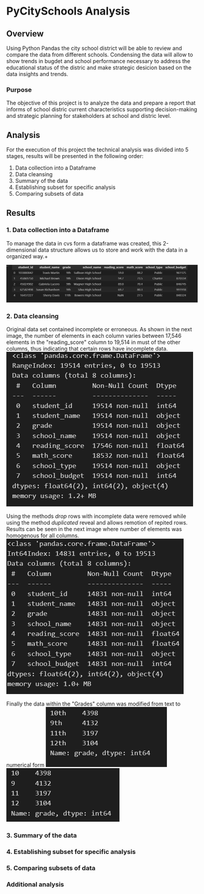 # PyCitySchools Analysis
## Overview
Using Python Pandas the city school district will be able to review and compare the data from different schools. Condensing the data will allow to show trends in bugdet and school performance necessary to address the educational status of the distric and make strategic desicion based on the data insights and trends.

### Purpose
The objective of this project is to analyze the data and prepare a report that informs of school distric current characteristics supporting decision-making and strategic planning for stakeholders at school and distric level.

## Analysis
For the execution of this project the technical analysis was divided into 5 stages, results will be presented in the following order:
1. Data collection into a Dataframe
2. Data cleansing
3. Summary of the data
4. Establishing subset for specific analysis
5. Comparing subsets of data

## Results
### 1. Data collection into a Dataframe
To manage the data in cvs form a dataframe was created, this 2-dimensional data structure allows us to store and work with the data in a organized way.+

![Dataframe_1](https://github.com/Li11iana/PyCitySchools/blob/main/Resources/Images/Dataframe_1.png)
### 2. Data cleansing
Original data set contained incomplete or erroneous. 
As shown in the next image, the number of elements in each column varies between 17,546 elements in the "reading_score" column to 19,514 in must of the other columns, thus indicating that certain rows have incomplete data. 
![Missing_data_1](https://github.com/Li11iana/PyCitySchools/blob/main/Resources/Images/Missing_data_1.png)

Using the methods *drop* rows with incomplete data were removed while using the method *duplicated* reveal and allows remotion of repited rows. Results can be seen in the next image where number of elements was homogenous for all columns.
![Missing_data_2](https://github.com/Li11iana/PyCitySchools/blob/main/Resources/Images/Missing_data_2.png)

Finally the data within the "Grades" column was modified from text to numerical form
![Missing_data_3](https://github.com/Li11iana/PyCitySchools/blob/main/Resources/Images/Missing_data_3.png)
![Missing_data_4](https://github.com/Li11iana/PyCitySchools/blob/main/Resources/Images/Missing_data_4.png)


### 3. Summary of the data
### 4. Establishing subset for specific analysis
### 5. Comparing subsets of data

### Additional analysis


